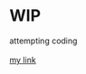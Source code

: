 # WIP
attempting coding
<br></br>
<a href="https://www.youtube.com/watch?v=0oJbKQVn5-U">my link </a>

